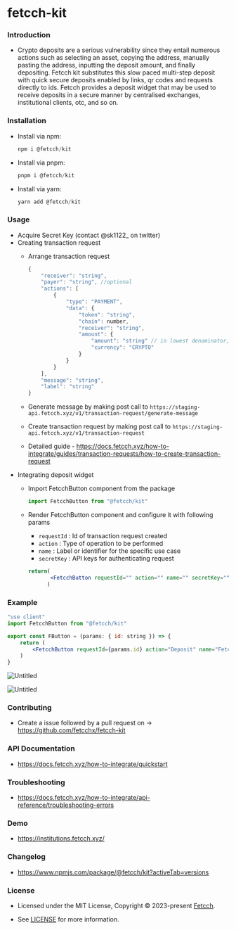 # fetcch-kit
### **Introduction**

- Crypto deposits are a serious vulnerability since they entail numerous actions such as selecting an asset, copying the address, manually pasting the address, inputting the deposit amount, and finally depositing. Fetcch kit substitutes this slow paced multi-step deposit with quick secure deposits enabled by links, qr codes and requests directly to ids.
Fetcch provides a deposit widget that may be used to receive deposits in a secure manner by centralised exchanges, institutional clients, otc, and so on.

### **Installation**

- Install via npm:
    
    ```jsx
    npm i @fetcch/kit
    ```
    
- Install via pnpm:
    
    ```jsx
    pnpm i @fetcch/kit
    ```
    
- Install via yarn:
    
    ```jsx
    yarn add @fetcch/kit
    ```
    

### **Usage**

- Acquire Secret Key (contact @sk1122_ on twitter)
- Creating transaction request
    - Arrange transaction request
        
        ```jsx
        {
            "receiver": "string",
            "payer": "string", //optional
            "actions": [
                {
                    "type": "PAYMENT",
                    "data": {
                        "token": "string",
                        "chain": number,
                        "receiver": "string",
                        "amount": {
                            "amount": "string" // in lowest denominator,
                            "currency": "CRYPTO"
                        }
                    }
                }
            ],
            "message": "string",
            "label": "string"
        }
        ```
        
    - Generate message by making post call to `https://staging-api.fetcch.xyz/v1/transaction-request/generate-message`
    - Create transaction request by making post call to `https://staging-api.fetcch.xyz/v1/transaction-request`
    - Detailed guide - https://docs.fetcch.xyz/how-to-integrate/guides/transaction-requests/how-to-create-transaction-request
- Integrating deposit widget
    - Import FetcchButton component from the package
        
        ```jsx
        import FetcchButton from "@fetcch/kit"
        ```
        
    - Render FetcchButton component and configure it with following params
        - `requestId` : Id of transaction request created
        - `action` : Type of operation to be performed
        - `name` : Label or identifier for the specific use case
        - `secretKey` : API keys for authenticating request
        
        ```jsx
        return(
               <FetcchButton requestId="" action="" name="" secretKey="" />
              )
        ```
        

### Example

```jsx
"use client"
import FetcchButton from "@fetcch/kit"

export const FButton = (params: { id: string }) => {
    return (
        <FetcchButton requestId={params.id} action="Deposit" name="Fetcch OTC" secretKey={process.env.NEXT_PUBLIC_FETCCH_API_KEY as string} />
    )
}
```

![Untitled](https://github.com/FetcchX/fetcch-kit/assets/59167439/cfeb137b-7852-420f-81ac-ae4dff0cd0c7)

![Untitled](https://github.com/FetcchX/fetcch-kit/assets/59167439/64811d43-2a02-4418-adcf-a30803eba3b1)

### **Contributing**

- Create a issue followed by a pull request on → https://github.com/fetcchx/fetcch-kit

### **API Documentation**

- https://docs.fetcch.xyz/how-to-integrate/quickstart

### **Troubleshooting**

- https://docs.fetcch.xyz/how-to-integrate/api-reference/troubleshooting-errors

### Demo

- https://institutions.fetcch.xyz/

### **Changelog**

- https://www.npmjs.com/package/@fetcch/kit?activeTab=versions

### **License**

- Licensed under the MIT License, Copyright © 2023-present [Fetcch](https://fetcch.xyz).

- See [LICENSE](./LICENSE) for more information.
